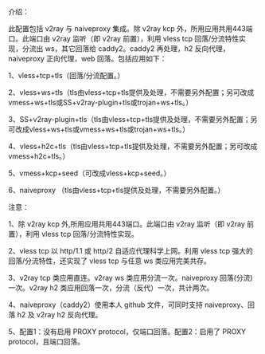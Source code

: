 介绍：

此配置包括 v2ray 与 naiveproxy 集成。除 v2ray kcp 外，所用应用共用443端口。此端口由 v2ray 监听（即 v2ray 前置），利用 vless tcp 回落/分流特性实现，分流出 ws，其它回落给 caddy2。caddy2 再处理，h2 反向代理，naiveproxy 正向代理，web 回落。包括应用如下：

1、vless+tcp+tls（回落/分流配置。）

2、vless+ws+tls（tls由vless+tcp+tls提供及处理，不需要另外配置；另可改成vmess+ws+tls或SS+v2ray-plugin+tls或trojan+ws+tls。）

3、SS+v2ray-plugin+tls（tls由vless+tcp+tls提供及处理，不需要另外配置；另可改成vless+ws+tls或vmess+ws+tls或trojan+ws+tls。）

4、vless+h2c+tls（tls由vless+tcp+tls提供及处理，不需要另外配置；另可改成vmess+h2c+tls。）

5、vmess+kcp+seed（可改成vless+kcp+seed。）

6、naiveproxy （tls由vless+tcp+tls提供及处理，不需要另外配置。）

注意：

1、除 v2ray kcp 外,所用应用共用443端口。此端口由 v2ray 监听（即 v2ray 前置），利用 vless tcp 回落/分流特性实现。

2、vless tcp 以 http/1.1 或 http/2 自适应代理科学上网。利用 vless tcp 强大的回落/分流特性，还实现了 vless tcp 与任意 ws 类应用完美共存。

3、v2ray tcp 类应用直连。v2ray ws 类应用分流一次。naiveproxy 回落(分流)一次。v2ray h2 类应用回落一次，分流（反代）一次，共计两次。

4、naiveproxy（caddy2）使用本人 github 文件，可同时支持 naiveproxy、回落 h2 及 v2ray h2 反向代理。

5、配置1：没有启用 PROXY protocol，仅端口回落。配置2：启用了 PROXY protocol，且端口回落。
